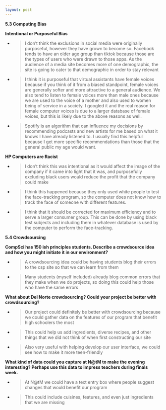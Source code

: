 ```yaml
---
layout: post
---
```

**5.3 Computing Bias**

**Intentional or Purposeful Bias**

  - > I don’t think the exclusions in social media were originally purposeful, however they have grown to become so. Facebook tends to have an older age group than tiktok because those are the types of users who were drawn to those apps. As the audience of a media site becomes more of one demographic, the site is going to cater to that demographic in order to stay relevant

  - > I think it is purposeful that virtual assistants have female voices because if you think of it from a biased standpoint, female voices are generally softer and more attractive to a general audience. We also tend to listen to female voices more than male ones because we are used to the voice of a mother and also used to women being of service in a society. I googled it and the real reason for female computer voices is due to a larger database of female voices, but this is likely due to the above reasons as well.

  - > Spotify is an algorithm that can influence my decisions by recommending podcasts and new artists for me based on what it knows I have already listened to. I usually find this helpful because I get more specific recommendations than those that the general public my age would want.

**HP Computers are Racist**

  - > I don’t think this was intentional as it would affect the image of the company if it came into light that it was, and purposefully excluding black users would reduce the profit that the company could make

  - > I think this happened because they only used white people to test the face-tracking program, so the computer does not know how to track the face of someone with different features.

  - > I think that it should be corrected for maximum efficiency and to serve a larger consumer group. This can be done by using black test subjects and including them in whatever database is used by the computer to perform the face-tracking.

**5.4 Crowdsourcing**

**CompSci has 150 ish principles students. Describe a crowdsource idea and how you might initiate it in our environment?**

  - > A crowdsourcing idea could be having students blog their errors to the csp site so that we can learn from them

  - > Many students (myself included) already blog common errors that they make when we do projects, so doing this could help those who have the same errors

**What about Del Norte crowdsourcing? Could your project be better with crowdsourcing?**

  - > Our project could definitely be better with crowdsourcing because we could gather data on the features of our program that benefit high schoolers the most

  - > This could help us add ingredients, diverse recipes, and other things that we did not think of when first constructing our site

  - > Also very useful with helping develop our user interface, we could see how to make it more teen-friendly

**What kind of data could you capture at N@tM to make the evening interesting? Perhaps use this data to impress teachers during finals week.**

  - > At N@tM we could have a text entry box where people suggest changes that would benefit our program

  - > This could include cuisines, features, and even just ingredients that we are missing
